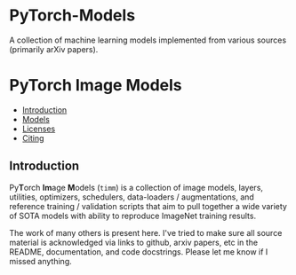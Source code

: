 # PyTorch-Models
A collection of machine learning models implemented from various sources (primarily arXiv papers).

# PyTorch Image Models
- [Introduction](#introduction)
- [Models](#models)
- [Licenses](#licenses)
- [Citing](#citing)

## Introduction

Py**T**orch **Im**age **M**odels (`timm`) is a collection of image models, layers, utilities, optimizers, schedulers, data-loaders / augmentations, and reference training / validation scripts that aim to pull together a wide variety of SOTA models with ability to reproduce ImageNet training results.

The work of many others is present here. I've tried to make sure all source material is acknowledged via links to github, arxiv papers, etc in the README, documentation, and code docstrings. Please let me know if I missed anything.
